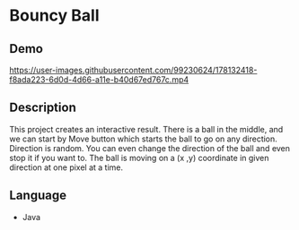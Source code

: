 # Bouncy Ball

## Demo

https://user-images.githubusercontent.com/99230624/178132418-f8ada223-6d0d-4d66-a11e-b40d67ed767c.mp4

## Description
This project creates an interactive result. There is a ball in the middle, and we can start by Move button which starts the ball to go on any direction. Direction is random.  You can even change the direction of the ball and even stop it if you want to. The ball is moving on a (x ,y) coordinate in given direction at one pixel at a time. 

## Language
- Java
